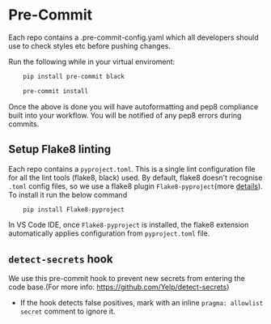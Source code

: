 # Pre-Commit
Each repo contains a .pre-commit-config.yaml which all developers should use to check styles etc before pushing changes.

Run the following while in your virtual enviroment:

```bash
    pip install pre-commit black

    pre-commit install
```

Once the above is done you will have autoformatting and pep8 compliance built into your workflow. You will be notified of any pep8 errors during commits.

## Setup Flake8 linting
Each repo contains a `pyproject.toml`. This is a single lint configuration file for all the lint tools (flake8, black) used. By default, flake8 doesn't recognise `.toml` config files, so we use a flake8 plugin `Flake8-pyproject`(more [details](https://pypi.org/project/Flake8-pyproject/)). To install it run the below command
```bash
    pip install Flake8-pyproject
```
In VS Code IDE, once `Flake8-pyproject` is installed, the flake8 extension automatically applies configuration from `pyproject.toml` file.

## `detect-secrets` hook
We use this pre-commit hook to prevent new secrets from entering the code base.(For more info: https://github.com/Yelp/detect-secrets)
- If the hook detects false positives, mark with an inline `pragma: allowlist secret` comment to ignore it.